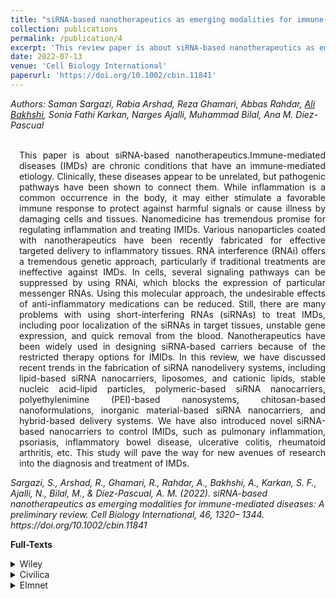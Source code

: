 ```yaml
---
title: "siRNA-based nanotherapeutics as emerging modalities for immune-mediated diseases: A preliminary review"
collection: publications
permalink: /publication/4
excerpt: 'This review paper is about siRNA-based nanotherapeutics as emerging modalities for immune-mediated diseases.'
date: 2022-07-13
venue: 'Cell Biology International'
paperurl: 'https://doi.org/10.1002/cbin.11841'
---
```

<address class="author">Authors: Saman Sargazi, Rabia Arshad, Reza Ghamari, Abbas Rahdar, <a rel="author" href="https://bakhshiali.github.io">Ali Bakhshi</a>, Sonia Fathi Karkan, Narges Ajalli, Muhammad Bilal, Ana M. Díez-Pascual</address><br>

<p align="justify" style="padding-left: 1em">
This paper is about siRNA-based nanotherapeutics.Immune-mediated diseases (IMDs) are chronic conditions that have an immune-mediated etiology.
Clinically, these diseases appear to be unrelated, but pathogenic pathways have been shown to connect them. While inflammation is a common 
occurrence in the body, it may either stimulate a favorable immune response to protect against harmful signals or cause illness by damaging 
cells and tissues. Nanomedicine has tremendous promise for regulating inflammation and treating IMIDs. Various nanoparticles coated with 
nanotherapeutics have been recently fabricated for effective targeted delivery to inflammatory tissues. RNA interference (RNAi) offers a 
tremendous genetic approach, particularly if traditional treatments are ineffective against IMDs. In cells, several signaling pathways can
be suppressed by using RNAi, which blocks the expression of particular messenger RNAs. Using this molecular approach, the undesirable effects
of anti-inflammatory medications can be reduced. Still, there are many problems with using short-interfering RNAs (siRNAs) to treat IMDs, including
poor localization of the siRNAs in target tissues, unstable gene expression, and quick removal from the blood. Nanotherapeutics have been widely
used in designing siRNA-based carriers because of the restricted therapy options for IMIDs. In this review, we have discussed recent trends in 
the fabrication of siRNA nanodelivery systems, including lipid-based siRNA nanocarriers, liposomes, and cationic lipids, stable nucleic acid-lipid
particles, polymeric-based siRNA nanocarriers, polyethylenimine (PEI)-based nanosystems, chitosan-based nanoformulations, inorganic material-based
siRNA nanocarriers, and hybrid-based delivery systems. We have also introduced novel siRNA-based nanocarriers to control IMIDs, such as pulmonary
inflammation, psoriasis, inflammatory bowel disease, ulcerative colitis, rheumatoid arthritis, etc. This study will pave the way for new avenues 
of research into the diagnosis and treatment of IMDs.
</p>
<cite> Sargazi, S., Arshad, R., Ghamari, R., Rahdar, A., Bakhshi, A., Karkan, S. F., Ajalli, N., Bilal, M., & Díez-Pascual, A. M. (2022). siRNA-based nanotherapeutics as emerging modalities for immune-mediated diseases: A preliminary review. Cell Biology International, 46, 1320– 1344. https://doi.org/10.1002/cbin.11841 </cite>

<b>Full-Texts</b>
<details>
<summary>Wiley</summary>
  <a href="https://onlinelibrary.wiley.com/doi/full/10.1002/cbin.11841"> Sargazi, S., Arshad, R., Ghamari, R., Rahdar, A., Bakhshi, A., Karkan, S. F., Ajalli, N., Bilal, M., & Díez-Pascual, A. M. (2022). siRNA-based nanotherapeutics as emerging modalities for immune-mediated diseases: A preliminary review. Cell Biology International, 46, 1320– 1344. https://doi.org/10.1002/cbin.11841</a>
</details>
<details>
<summary>Civilica</summary>
  <a href="https://civilica.com/isi/10.1002**cbin.11841/"> Sargazi, S., Arshad, R., Ghamari, R., Rahdar, A., Bakhshi, A., Karkan, S. F., Ajalli, N., Bilal, M., & Díez-Pascual, A. M. (2022). siRNA-based nanotherapeutics as emerging modalities for immune-mediated diseases: A preliminary review. Cell Biology International, 46, 1320– 1344. https://doi.org/10.1002/cbin.11841</a>
</details>
<details>
<summary>Elmnet</summary>
  <a href="https://elmnet.ir/article/410145507-65802/siRNA%E2%80%90based-nanotherapeutics-as-emerging-modalities-for-immune%E2%80%90mediated-diseases_-A-preliminary-review"> Sargazi, S., Arshad, R., Ghamari, R., Rahdar, A., Bakhshi, A., Karkan, S. F., Ajalli, N., Bilal, M., & Díez-Pascual, A. M. (2022). siRNA-based nanotherapeutics as emerging modalities for immune-mediated diseases: A preliminary review. Cell Biology International, 46, 1320– 1344. https://doi.org/10.1002/cbin.11841</a>
</details>
